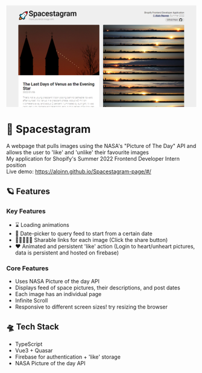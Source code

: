 ![Spacestagram](/Untitled.png)

# &#128640; Spacestagram

A webpage that pulls images using the NASA's "Picture of The Day" API and allows the user to 'like' and 'unlike' their favourite images\
My application for Shopify's Summer 2022 Frontend Developer Intern position\
Live demo: https://aloinn.github.io/Spacestagram-page/#/

## &#129680; Features

### Key Features
- &#8987; Loading animations
- &#128197; Date-picker to query feed to start from a certain date
- &#129489;&#127995;&#8205;&#129309;&#8205;&#129489;&#127995; Sharable links for each image (Click the share button)
- &#10084;&#65039; Animated and persistent 'like' action (Login to heart/unheart pictures, data is persistent and hosted on firebase)

### Core Features
- Uses NASA Picture of the day API
- Displays feed of space pictures, their descriptions, and post dates
- Each image has an individual page
- Infinite Scroll
- Responsive to different screen sizes! try resizing the browser

## &#128760; Tech Stack

- TypeScript
- Vue3 + Quasar
- Firebase for authentication + 'like' storage
- NASA Picture of the day API
